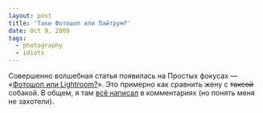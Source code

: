 ```yaml
---
layout: post
title: 'Таки Фотошоп или Лайтрум?'
date: Oct 9, 2009
tags:
  - photography
  - idiots
---
```


Совершенно волшебная статья появилась на Простых фокусах — «[Фотошоп или Lightroom?](http://focused.ru/articles/photoshop-lightroom/)». Это примерно как сравнить жену с ~~таксой~~ собакой. В общем, я там [всё написал](http://focused.ru/articles/photoshop-lightroom/comment-page-1/#comment-38762 "Мой комментарий") в комментариях (но понять меня не захотели).
